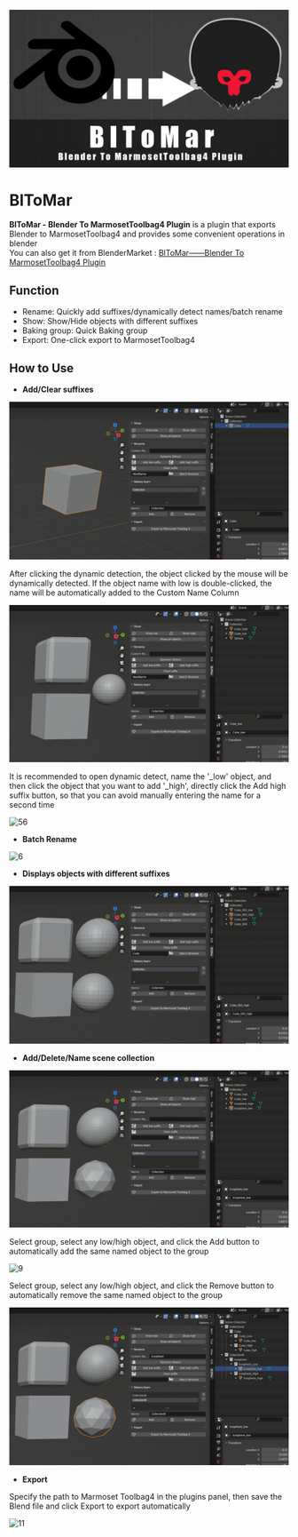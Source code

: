![0](./Images/BlToMar.png)  

# BlToMar
**BlToMar - Blender To MarmosetToolbag4 Plugin** is a plugin that exports Blender to MarmosetToolbag4 and provides some convenient operations in blender  
You can also get it from BlenderMarket : [BlToMar——Blender To MarmosetToolbag4 Plugin](https://blendermarket.com/products/bltomar)

## Function
* Rename: Quickly add suffixes/dynamically detect names/batch rename
* Show: Show/Hide objects with different suffixes
* Baking group: Quick Baking group
* Export: One-click export to MarmosetToolbag4

## How to Use
* **Add/Clear suffixes**  

![1](./Images/1.gif)  

After clicking the dynamic detection, the object clicked by the mouse will be dynamically detected. If the object name with low is double-clicked, the name will be automatically added to the Custom Name Column  

![2](./Images/2.gif)   

It is recommended to open dynamic detect, name the '_low' object, and then click the object that you want to add '_high', directly click the Add high suffix button, so that you can avoid manually entering the name for a second time  

![56](./Images/56.gif)  

* **Batch Rename**  

![6](./Images/6.gif)  

* **Displays objects with different suffixes**  

![7](./Images/7.gif)

* **Add/Delete/Name scene collection**

![8](./Images/8.gif)  

Select group, select any low/high object, and click the Add button to automatically add the same named object to the group  

![9](./Images/9.gif)  

Select group, select any low/high object, and click the Remove button to automatically remove the same named object to the group  

![10](./Images/10.gif)

* **Export**

Specify the path to Marmoset Toolbag4 in the plugins panel, then save the Blend file and click Export to export automatically  

![11](./Images/11.gif)

    
